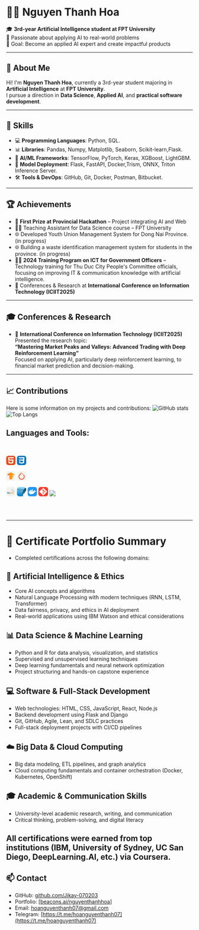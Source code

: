 # 👨‍💻 Nguyen Thanh Hoa

🎓 **3rd-year Artificial Intelligence student at FPT University**  
🌱 Passionate about applying AI to real-world problems  
🚀 Goal: Become an applied AI expert and create impactful products

---

## 👋 About Me

Hi! I'm **Nguyen Thanh Hoa**, currently a 3rd-year student majoring in **Artificial Intelligence** at **FPT University**.  
I pursue a direction in **Data Science**, **Applied AI**, and **practical software development**.

---

## 🔧 Skills

- 💻 **Programming Languages**: Python, SQL.
- 📊 **Libraries**: Pandas, Numpy, Matplotlib, Seaborn, Scikit-learn,Flask.
- 🧠 **AI/ML Frameworks**: TensorFlow, PyTorch, Keras, XGBoost, LightGBM.
- 🚀 **Model Deployment**: Flask, FastAPI, Docker,Trism, ONNX, Triton Inference Server.
- 🛠 **Tools & DevOps**: GitHub, Git, Docker, Postman, Bitbucket.

---

## 🏆 Achievements

- 🥇 **First Prize at Provincial Hackathon** – Project integrating AI and Web
- 🧑‍🏫 Teaching Assistant for Data Science course – FPT University
- 🌐 Developed Youth Union Management System for Dong Nai Province. (in progress)
- 🌐 Building a waste identification management system for students in the province. (in progress)
- 🧑‍💼 **2024 Training Program on ICT for Government Officers** – Technology training for Thu Duc City People's Committee officials, focusing on improving IT & communication knowledge with artificial intelligence.
- 📖 Conferences & Research at **International Conference on Information Technology (ICIIT2025)**

---

## 🎓 Conferences & Research

- 📘 **International Conference on Information Technology (ICIIT2025)**  
  Presented the research topic:  
  **“Mastering Market Peaks and Valleys: Advanced Trading with Deep Reinforcement Learning”**  
  Focused on applying AI, particularly deep reinforcement learning, to financial market prediction and decision-making.

---

## 📈 Contributions

Here is some information on my projects and contributions:
![GitHub stats](https://github-readme-stats.vercel.app/api?username=Jikay-070203&show_icons=true&theme=transparent) ![Top Langs](https://github-readme-stats.vercel.app/api/top-langs/?username=Jikay-070203&langs_count=8&layout=compact&hide=css,dockerfile&theme=transparent)

## **Languages and Tools:**

<div style="margin: 20px>
  </div>

<code><img width="5%" src="https://github.com/tandpfun/skill-icons/blob/main/icons/Python-Light.svg"></code>
<br/>

<code><img width="5%" src="https://github.com/tandpfun/skill-icons/blob/main/icons/HTML.svg"></code>
<code><img width="5%" src="https://github.com/tandpfun/skill-icons/blob/main/icons/CSS.svg"></code>
<br/>

<code><img width="5%" src="https://github.com/tandpfun/skill-icons/blob/main/icons/TensorFlow-Light.svg"></code>
<code><img width="5%" src="https://github.com/tandpfun/skill-icons/blob/main/icons/PyTorch-Light.svg"></code>
<br/>

<code><img width="5%" src="https://github.com/tandpfun/skill-icons/blob/main/icons/MySQL-Light.svg"></code>
<code><img width="5%" src="https://github.com/tandpfun/skill-icons/blob/main/icons/SQLite.svg"></code>
<code><img width="5%" src="https://github.com/tandpfun/skill-icons/blob/main/icons/Docker.svg"></code>
<code><img width="5%" src="https://github.com/tandpfun/skill-icons/blob/main/icons/Git.svg"></code>
<img width="5%" src="https://raw.githubusercontent.com/tandpfun/skill-icons/main/icons/Bitbucket-Light.svg">

<br/>

## </div>

---

# 📜 Certificate Portfolio Summary

- Completed certifications across the following domains:

## 🤖 Artificial Intelligence & Ethics

- Core AI concepts and algorithms
- Natural Language Processing with modern techniques (RNN, LSTM, Transformer)
- Data fairness, privacy, and ethics in AI deployment
- Real-world applications using IBM Watson and ethical considerations

## 📊 Data Science & Machine Learning

- Python and R for data analysis, visualization, and statistics
- Supervised and unsupervised learning techniques
- Deep learning fundamentals and neural network optimization
- Project structuring and hands-on capstone experience

## 💻 Software & Full-Stack Development

- Web technologies: HTML, CSS, JavaScript, React, Node.js
- Backend development using Flask and Django
- Git, GitHub, Agile, Lean, and SDLC practices
- Full-stack deployment projects with CI/CD pipelines

## ☁️ Big Data & Cloud Computing

- Big data modeling, ETL pipelines, and graph analytics
- Cloud computing fundamentals and container orchestration (Docker, Kubernetes, OpenShift)

## 🎓 Academic & Communication Skills

- University-level academic research, writing, and communication
- Critical thinking, problem-solving, and digital literacy

## All certifications were earned from top institutions (IBM, University of Sydney, UC San Diego, DeepLearning.AI, etc.) via Coursera.

## 📫 Contact

- GitHub: [github.com/Jikay-070203](https://github.com/Jikay-070203)
- Portfolio: [[beacons.ai/nguyenthanhhoa](https://beacons.ai/nguyenthanhhoa)]
- Email: hoanguyenthanh07@gmail.com
- Telegram: [https://t.me/hoanguyenthanh07](https://t.me/hoanguyenthanh07)
